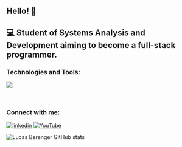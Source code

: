 ## Hello! 👋
💻 Student of Systems Analysis and Development aiming to become a full-stack programmer.
---

### Technologies and Tools:  

<p align="start">
  <a href="https://skillicons.dev">
    <img src="https://skillicons.dev/icons?i=python,django,git" />
  </a>
</p>
<br />

### Connect with me:


[![linkedin](https://img.shields.io/badge/LinkedIn-0077B5?style=for-the-badge&logo=linkedin&logoColor=white)](https://www.linkedin.com/in/lucas-berenger/)
[![YouTube](https://img.shields.io/badge/YouTube-FF0000?style=for-the-badge&logo=youtube&logoColor=white)](https://www.youtube.com/channel/UC3BWpEitlC9xN5KQHZtGY_w)

![Lucas Berenger GitHub stats](https://github-readme-stats.vercel.app/api?username=lucasberenger&show_icons=true&theme=cobalt)
